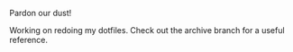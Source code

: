 Pardon our dust!

Working on redoing my dotfiles. Check out the archive branch for a useful reference.
